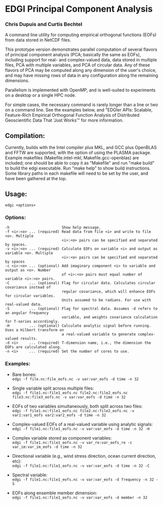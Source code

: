 
# EDGI Principal Component Analysis

### Chris Dupuis and Curtis Bechtel

A command line utility for computing empirical orthogonal
functions (EOFs) from data stored in NetCDF files.

This prototype version demonstrates parallel computation
of several flavors of principal component analysis (PCA;
basically the same as EOFs), including support for real- and
complex-valued data, data stored in multiple files,
PCA with multiple variables, and PCA of circular data.
Any of these flavors of PCA may be computed along any
dimension of the user's choice, and may have missing rows
of data in any configuration along the remaining dimensions.

Parallelism is implemented with OpenMP, and is well-suited
to experiments on a desktop or a single HPC node.

For simple cases, the necessary command is rarely longer
than a line or two on a command line. See the examples below, and "EDGIer APIs:
Scalable, Feature-Rich Empirical Orthogonal Function 
Analysis of Distributed Geoscientific Data That 'Just Works'"
for more information.

## Compilation:

Currently, builds with the Intel compiler plus MKL, and GCC plus OpenBLAS and FFTW are supported, with 
the option of using the PLASMA package. Example makefiles (Makefile.intel-mkl, Makefile.gcc-openblas) 
are included; one should be able to copy it as "Makefile" and run "make build" to build the edgi executable.
Run "make help" to show build instructions. Some library paths in each makefile will need to be set by the user,
and have been gathered at the top.

## Usage:
    edgi <options>

### Options:
    -h                        Show help message.
    -f <i>:<o> ... (required) Read data from file <i> and write to file <o>. Multiple
                              <i>:<o> pairs can be specified and separated by spaces.
    -v <i>:<o> ... (required) Calculate EOFs on variable <i> and output as variable <o>. Multiple
                              <i>:<o> pairs can be specified and separated by spaces
    -c <i>:<o> ... (optional) Add imaginary component <i> to variable and output as <o>. Number
                              of <i>:<o> pairs must equal number of variable <i>:<o> pairs.
    -C         ... (optional) Flag for circular data. Calculates circular covariance instead of
                              regular covariance, which will enhance EOFs for circular variables.
                              Units assumed to be radians. For use with real-valued data.
    -S         ... (optional) Flag for spectral data. Assumes -d refers to an angular frequency
                              variable, and weights covariance calculation for T-series accordingly. 
    -H         ... (optional) Calculate analytic signal before running. Uses a Hilbert transform on
                              a real-valued variable to generate complex-valued results. 
    -d <i>     ... (required) T-dimension name, i.e., the dimension the EOFs are calculated along.
    -n <i>     ... (required) Set the number of cores to use.
    
### Examples:

* Bare bones:  
    `edgi -f file.nc:file_eofs.nc -v var:var_eofs -d time -n 32`

* Single variable split across multiple files:  
    `edgi -f file1.nc:file1_eofs.nc file2.nc:file2_eofs.nc file3.nc:file3_eofs.nc -v var:var_eofs -d time -n 32`

* EOFs of two variables simultaneously, both split across two files:  
    `edgi -f file1.nc:file1_eofs.nc file2.nc:file2_eofs.nc -v var1:var1_eofs var2:var2_eofs -d time -n 32`

* Complex-valued EOFs of a real-valued variable using analytic signals:  
    `edgi -f file1.nc:file1_eofs.nc -v var:var_eofs -d time -n 32 -H`
    
* Complex variable stored as component variables:  
    `edgi -f file1.nc:file1_eofs.nc -v var_re:var_eofs_re -c var_im:var_im_eofs -d time -n 32`

* Directional variable (e.g., wind stress direction, ocean current direction, etc):  
    `edgi -f file1.nc:file1_eofs.nc -v var:var_eofs -d time -n 32 -C`

* Spectral variable:  
    `edgi -f file1.nc:file1_eofs.nc -v var:var_eofs -d frequency -n 32 -S`

* EOFs along ensemble member dimension:  
    `edgi -f file1.nc:file1_eofs.nc -v var:var_eofs -d member -n 32`
